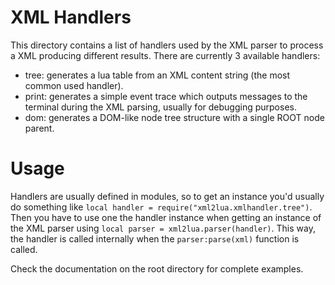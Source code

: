 # XML Handlers
This directory contains a list of handlers used by the XML parser to process a XML producing different results.
There are currently 3 available handlers:

- tree: generates a lua table from an XML content string (the most common used handler).
- print: generates a simple event trace which outputs messages to the terminal during the XML parsing, usually for debugging purposes.
- dom: generates a DOM-like node tree structure with a single ROOT node parent.

# Usage
Handlers are usually defined in modules, so to get an instance you'd usually do something like `local handler = require("xml2lua.xmlhandler.tree")`.
Then you have to use one the handler instance when getting an instance of the XML parser using `local parser = xml2lua.parser(handler)`.
This way, the handler is called internally when the `parser:parse(xml)` function is called.

Check the documentation on the root directory for complete examples.
